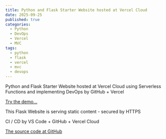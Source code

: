 ```yaml
---
title: Python and Flask Starter Website hosted at Vercel Cloud
date: 2025-09-25
published: true
categories:
  - Python
  - DevOps
  - Vercel
  - MVC
tags:
  - python
  - flask
  - vercel
  - mvc
  - devops
---
```


Python and Flask Starter Website hosted at Vercel Cloud using Serverless Functions and implementing DevOps by GitHub + Vercel

<a href="https://flask-vercel-start-one.vercel.app/" target="_blank" title="Flask Website at Vercel">Try the demo...</a>

This Flask Website is serving static content - secured by HTTPS

CI / CD by VS Code + GitHub + Vercel Cloud 

<a href="https://github.com/persteenolsen/flask-vercel-start-one" target="_blank">The source code at GitHub</a>
